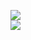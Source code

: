[![](https://img.shields.io/badge/Made%20With-Github%20Spray-lightgrey.svg?style=for-the-badge&logo=github)](https://github.com/Annihil/github-spray#5875)  
[![](https://i.imgur.com/2DrTn0Z.gif)](https://github.com/Annihil/github-spray)